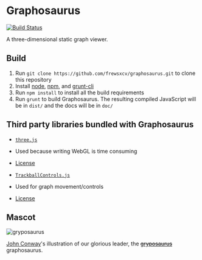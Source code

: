 # Graphosaurus

[![Build Status](https://travis-ci.org/frewsxcv/graphosaurus.svg)](https://travis-ci.org/frewsxcv/graphosaurus)

A three-dimensional static graph viewer.

## Build

1. Run `git clone https://github.com/frewsxcv/graphosaurus.git` to clone this repository
1. Install [node](http://nodejs.org/), [npm](https://www.npmjs.org/), and [grunt-cli](https://www.npmjs.org/package/grunt-cli)
1. Run `npm install` to install all the build requirements
1. Run `grunt` to build Graphosaurus. The resulting compiled JavaScript will be in `dist/` and the docs will be in `doc/`

## Third party libraries bundled with Graphosaurus

* [`three.js`](https://github.com/mrdoob/three.js/)
 * Used because writing WebGL is time consuming
 * [License](https://github.com/mrdoob/three.js/blob/master/LICENSE)

* [`TrackballControls.js`](https://github.com/mrdoob/three.js/blob/master/examples/js/controls/TrackballControls.js)
 * Used for graph movement/controls
 * [License](https://github.com/mrdoob/three.js/blob/master/LICENSE)

## Mascot

![gryposaurus](https://upload.wikimedia.org/wikipedia/commons/7/70/Gryposaurus-notabilis_jconway.png)

[John Conway](https://en.wikipedia.org/wiki/User:John.Conway)'s illustration of our glorious leader, the ~~[gryposaurus](https://en.wikipedia.org/wiki/gryposaurus)~~ graphosaurus.

